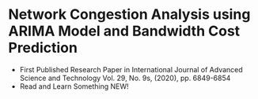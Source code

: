 # Network Congestion Analysis using ARIMA Model and Bandwidth Cost Prediction 
- First Published Research Paper in International Journal of Advanced Science and Technology  Vol. 29, No. 9s, (2020), pp. 6849-6854 
- Read and Learn Something NEW!
